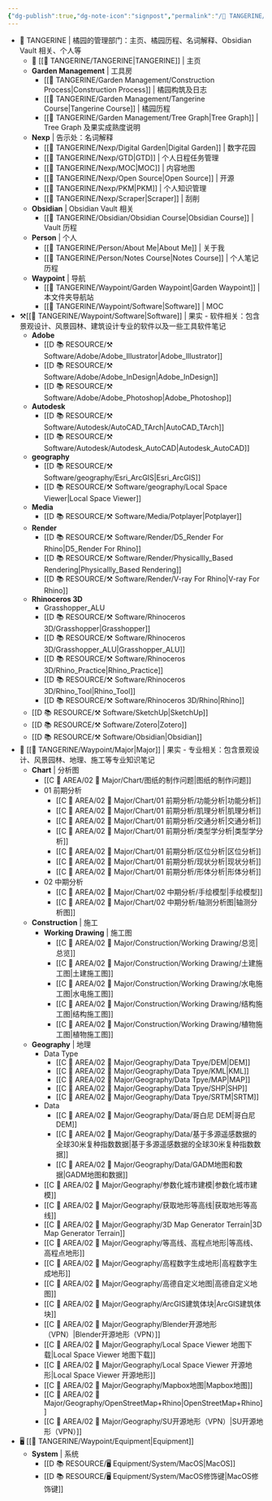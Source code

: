 ```yaml
---
{"dg-publish":true,"dg-note-icon":"signpost","permalink":"/🍊 TANGERINE/Waypoint/Garden Waypoint/","dgPassFrontmatter":true,"noteIcon":"signpost","created":"2024-11-01T20:00:44.313+08:00","updated":"2024-11-01T21:56:54.402+08:00"}
---
```


- 🍊 TANGERINE | 橘园的管理部门：主页、橘园历程、名词解释、Obsidian Vault 相关、个人等
	- 🏡 [[🍊 TANGERINE/TANGERINE\|TANGERINE]] | 主页
	- **Garden Management** | 工具房
		- [[🍊 TANGERINE/Garden Management/Construction Process\|Construction Process]] | 橘园构筑及日志
		- [[🍊 TANGERINE/Garden Management/Tangerine Course\|Tangerine Course]] | 橘园历程
		- [[🍊 TANGERINE/Garden Management/Tree Graph\|Tree Graph]] | Tree Graph 及果实成熟度说明
	- **Nexp** | 告示处：名词解释
		- [[🍊 TANGERINE/Nexp/Digital Garden\|Digital Garden]] | 数字花园
		- [[🍊 TANGERINE/Nexp/GTD\|GTD]] | 个人日程任务管理
		- [[🍊 TANGERINE/Nexp/MOC\|MOC]] | 内容地图
		- [[🍊 TANGERINE/Nexp/Open Source\|Open Source]] | 开源
		- [[🍊 TANGERINE/Nexp/PKM\|PKM]] | 个人知识管理
		- [[🍊 TANGERINE/Nexp/Scraper\|Scraper]] | 刮削
	- **Obsidian** | Obsidian Vault 相关
		- [[🍊 TANGERINE/Obsidian/Obsidian Course\|Obsidian Course]] | Vault 历程
	- **Person** | 个人
		- [[🍊 TANGERINE/Person/About Me\|About Me]] | 关于我
		- [[🍊 TANGERINE/Person/Notes Course\|Notes Course]] | 个人笔记历程
	- **Waypoint** | 导航
		- [[🍊 TANGERINE/Waypoint/Garden Waypoint\|Garden Waypoint]] | 本文件夹导航站
		- [[🍊 TANGERINE/Waypoint/Software\|Software]] | MOC
- ⚒️[[🍊 TANGERINE/Waypoint/Software\|Software]] | 果实 - 软件相关：包含景观设计、风景园林、建筑设计专业的软件以及一些工具软件笔记
	- **Adobe**
		- [[D 📚 RESOURCE/⚒️ Software/Adobe/Adobe_Illustrator\|Adobe_Illustrator]]
		- [[D 📚 RESOURCE/⚒️ Software/Adobe/Adobe_InDesign\|Adobe_InDesign]]
		- [[D 📚 RESOURCE/⚒️ Software/Adobe/Adobe_Photoshop\|Adobe_Photoshop]]
	- **Autodesk**
		- [[D 📚 RESOURCE/⚒️ Software/Autodesk/AutoCAD_TArch\|AutoCAD_TArch]]
		- [[D 📚 RESOURCE/⚒️ Software/Autodesk/Autodesk_AutoCAD\|Autodesk_AutoCAD]]
	- **geography**
		- [[D 📚 RESOURCE/⚒️ Software/geography/Esri_ArcGIS\|Esri_ArcGIS]]
		- [[D 📚 RESOURCE/⚒️ Software/geography/Local Space Viewer\|Local Space Viewer]]
	- **Media**
		- [[D 📚 RESOURCE/⚒️ Software/Media/Potplayer\|Potplayer]]
	- **Render**
		- [[D 📚 RESOURCE/⚒️ Software/Render/D5_Render For Rhino\|D5_Render For Rhino]]
		- [[D 📚 RESOURCE/⚒️ Software/Render/Physicallly_Based Rendering\|Physicallly_Based Rendering]]
		- [[D 📚 RESOURCE/⚒️ Software/Render/V-ray For Rhino\|V-ray For Rhino]]
	- **Rhinoceros 3D**
		- Grasshopper_ALU
		- [[D 📚 RESOURCE/⚒️ Software/Rhinoceros 3D/Grasshopper\|Grasshopper]]
		- [[D 📚 RESOURCE/⚒️ Software/Rhinoceros 3D/Grasshopper_ALU\|Grasshopper_ALU]]
		- [[D 📚 RESOURCE/⚒️ Software/Rhinoceros 3D/Rhino_Practice\|Rhino_Practice]]
		- [[D 📚 RESOURCE/⚒️ Software/Rhinoceros 3D/Rhino_Tool\|Rhino_Tool]]
		- [[D 📚 RESOURCE/⚒️ Software/Rhinoceros 3D/Rhino\|Rhino]]
	- [[D 📚 RESOURCE/⚒️ Software/SketchUp\|SketchUp]]
	- [[D 📚 RESOURCE/⚒️ Software/Zotero\|Zotero]]
	- [[D 📚 RESOURCE/⚒️ Software/Obsidian\|Obsidian]]
- 🌳 [[🍊 TANGERINE/Waypoint/Major\|Major]] | 果实 - 专业相关：包含景观设计、风景园林、地理、施工等专业知识笔记
	- **Chart** | 分析图
		- [[C 📔 AREA/02 🌳 Major/Chart/图纸的制作问题\|图纸的制作问题]]
		- 01 前期分析
			- [[C 📔 AREA/02 🌳 Major/Chart/01 前期分析/功能分析\|功能分析]]
			- [[C 📔 AREA/02 🌳 Major/Chart/01 前期分析/肌理分析\|肌理分析]]
			- [[C 📔 AREA/02 🌳 Major/Chart/01 前期分析/交通分析\|交通分析]]
			- [[C 📔 AREA/02 🌳 Major/Chart/01 前期分析/类型学分析\|类型学分析]]
			- [[C 📔 AREA/02 🌳 Major/Chart/01 前期分析/区位分析\|区位分析]]
			- [[C 📔 AREA/02 🌳 Major/Chart/01 前期分析/现状分析\|现状分析]]
			- [[C 📔 AREA/02 🌳 Major/Chart/01 前期分析/形体分析\|形体分析]]
		- 02 中期分析
			- [[C 📔 AREA/02 🌳 Major/Chart/02 中期分析/手绘模型\|手绘模型]]
			- [[C 📔 AREA/02 🌳 Major/Chart/02 中期分析/轴测分析图\|轴测分析图]]
	- **Construction** | 施工
		- **Working** **Drawing** | 施工图
			- [[C 📔 AREA/02 🌳 Major/Construction/Working Drawing/总览\|总览]]
			- [[C 📔 AREA/02 🌳 Major/Construction/Working Drawing/土建施工图\|土建施工图]]
			- [[C 📔 AREA/02 🌳 Major/Construction/Working Drawing/水电施工图\|水电施工图]]
			- [[C 📔 AREA/02 🌳 Major/Construction/Working Drawing/结构施工图\|结构施工图]]
			- [[C 📔 AREA/02 🌳 Major/Construction/Working Drawing/植物施工图\|植物施工图]]
	- **Geography** | 地理
		- Data Type
			- [[C 📔 AREA/02 🌳 Major/Geography/Data Tpye/DEM\|DEM]]
			- [[C 📔 AREA/02 🌳 Major/Geography/Data Tpye/KML\|KML]]
			- [[C 📔 AREA/02 🌳 Major/Geography/Data Tpye/MAP\|MAP]]
			- [[C 📔 AREA/02 🌳 Major/Geography/Data Tpye/SHP\|SHP]]
			- [[C 📔 AREA/02 🌳 Major/Geography/Data Tpye/SRTM\|SRTM]]
		- Data
			- [[C 📔 AREA/02 🌳 Major/Geography/Data/哥白尼 DEM\|哥白尼 DEM]]
			- [[C 📔 AREA/02 🌳 Major/Geography/Data/基于多源遥感数据的全球30米复种指数数据\|基于多源遥感数据的全球30米复种指数数据]]
			- [[C 📔 AREA/02 🌳 Major/Geography/Data/GADM地图和数据\|GADM地图和数据]]
		- [[C 📔 AREA/02 🌳 Major/Geography/参数化城市建模\|参数化城市建模]]
		- [[C 📔 AREA/02 🌳 Major/Geography/获取地形等高线\|获取地形等高线]]
		- [[C 📔 AREA/02 🌳 Major/Geography/3D Map Generator Terrain\|3D Map Generator Terrain]]
		- [[C 📔 AREA/02 🌳 Major/Geography/等高线、高程点地形\|等高线、高程点地形]]
		- [[C 📔 AREA/02 🌳 Major/Geography/高程数字生成地形\|高程数字生成地形]]
		- [[C 📔 AREA/02 🌳 Major/Geography/高德自定义地图\|高德自定义地图]]
		- [[C 📔 AREA/02 🌳 Major/Geography/ArcGIS建筑体块\|ArcGIS建筑体块]]
		- [[C 📔 AREA/02 🌳 Major/Geography/Blender开源地形（VPN）\|Blender开源地形（VPN）]]
		- [[C 📔 AREA/02 🌳 Major/Geography/Local Space Viewer 地图下载\|Local Space Viewer 地图下载]]
		- [[C 📔 AREA/02 🌳 Major/Geography/Local Space Viewer 开源地形\|Local Space Viewer 开源地形]]
		- [[C 📔 AREA/02 🌳 Major/Geography/Mapbox地图\|Mapbox地图]]
		- [[C 📔 AREA/02 🌳 Major/Geography/OpenStreetMap+Rhino\|OpenStreetMap+Rhino]]
		- [[C 📔 AREA/02 🌳 Major/Geography/SU开源地形（VPN）\|SU开源地形（VPN）]]
- 🖥️ [[🍊 TANGERINE/Waypoint/Equipment\|Equipment]]
	- **System** | 系统
		- [[D 📚 RESOURCE/🖥️ Equipment/System/MacOS\|MacOS]]
		- [[D 📚 RESOURCE/🖥️ Equipment/System/MacOS修饰键\|MacOS修饰键]]
